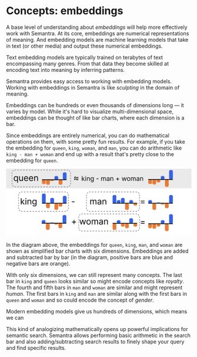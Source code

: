 # Concepts: embeddings

A base level of understanding about _embeddings_ will help more effectively work with Semantra. At its core, embeddings are numerical representations of meaning. And embedding models are machine learning models that take in text (or other media) and output these numerical embeddings.

Text embedding models are typically trained on terabytes of text encompassing many genres. From that data they become skilled at encoding text into meaning by inferring patterns.

Semantra provides easy access to working with embedding models. Working with embeddings in Semantra is like _sculpting_ in the domain of meaning.

Embeddings can be hundreds or even thousands of dimensions long — it varies by model. While it's hard to visualize multi-dimensional space, embeddings can be thought of like bar charts, where each dimension is a bar.

Since embeddings are entirely numerical, you can do mathematical operations on them, with some pretty fun results. For example, if you take the embedding for `queen`, `king`, `woman`, and `man`, you can do arithmetic like `king - man + woman` and end up with a result that's pretty close to the embedding for `queen`.

![king - man + woman ~= queen diagram](img/queen_king_example.png)

In the diagram above, the embeddings for `queen`, `king`, `man`, and `woman` are shown as simplified bar charts with six dimensions. Embeddings are added and subtracted bar by bar (in the diagram, positive bars are blue and negative bars are orange).

With only six dimensions, we can still represent many concepts. The last bar in `king` and `queen` looks similar so might encode concepts like _royalty_. The fourth and fifth bars in `man` and `woman` are similar and might represent _human_. The first bars in `king` and `man` are similar along with the first bars in `queen` and `woman` and so could encode the concept of _gender_.

Modern embedding models give us hundreds of dimensions, which means we can

This kind of analogizing mathematically opens up powerful implications for semantic search. Semantra allows performing basic arithmetic in the search bar and also adding/subtracting search results to finely shape your query and find specific results.
